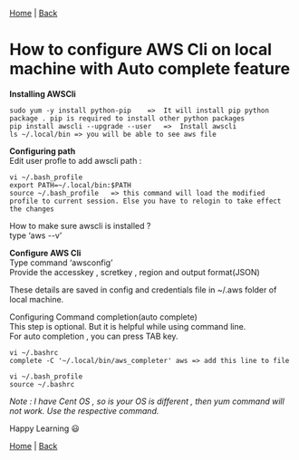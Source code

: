 [Home](https://debbiswal.github.io/Articles/) \| [Back](https://debbiswal.github.io/Articles/#aws)  

# How to configure AWS Cli on local machine with Auto complete feature

**Installing AWSCli**  
```shell
sudo yum -y install python-pip    =>  It will install pip python package . pip is required to install other python packages
pip install awscli --upgrade --user   =>  Install awscli
ls ~/.local/bin => you will be able to see aws file
```  

**Configuring path**  
Edit user profle to add awscli path :  
```shell
vi ~/.bash_profile  
export PATH=~/.local/bin:$PATH  
source ~/.bash_profile   => this command will load the modified profile to current session. Else you have to relogin to take effect the changes  
```  

How to make sure awscli is installed ?  
type ‘aws --v’  

**Configure AWS Cli**  
Type command ‘awsconfig’   
Provide the accesskey , scretkey , region and output format(JSON)  

These details are saved in config and credentials file in ~/.aws folder of local machine.  
 
Configuring Command completion(auto complete)  
This step is optional. But it is helpful while using command line.  
For auto completion , you can press TAB key.  
```shell
vi ~/.bashrc  
complete -C '~/.local/bin/aws_completer' aws => add this line to file  

vi ~/.bash_profile  
source ~/.bashrc  
```  

*Note : I have Cent OS  , so is your OS is different , then yum command will not work. Use the respective command.*

Happy Learning :smiley:  

[Home](https://debbiswal.github.io/Articles/) \| [Back](https://debbiswal.github.io/Articles/#aws)  
